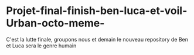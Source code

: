 # Projet-final-finish-ben-luca-et-voil-Urban-octo-meme-
C'est la lutte finale, groupons nous et demain le nouveau repository de Ben et Luca sera le genre humain
